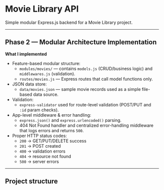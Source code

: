 # Movie Library API

Simple modular Express.js backend for a Movie Library project.

---

## Phase 2 — Modular Architecture Implementation

**What I implemented**
- Feature-based modular structure:
  - `modules/movies/` — contains `models.js` (CRUD/business logic) and `middlewares.js` (validation).
  - `routes/movies.js` — Express routes that call model functions only.
- JSON data store:
  - `data/movies.json` — sample movie records used as a simple file-based data source.
- Validation:
  - `express-validator` used for route-level validation (POST/PUT and `:id` param checks).
- App-level middleware & error handling:
  - `express.json()` and `express.urlencoded()` parsing.
  - 404 Not Found handler and centralized error-handling middleware that logs errors and returns `500`.
- Proper HTTP status codes:
  - `200` → GET/PUT/DELETE success
  - `201` → POST created
  - `400` → validation errors
  - `404` → resource not found
  - `500` → server errors

---

## Project structure

